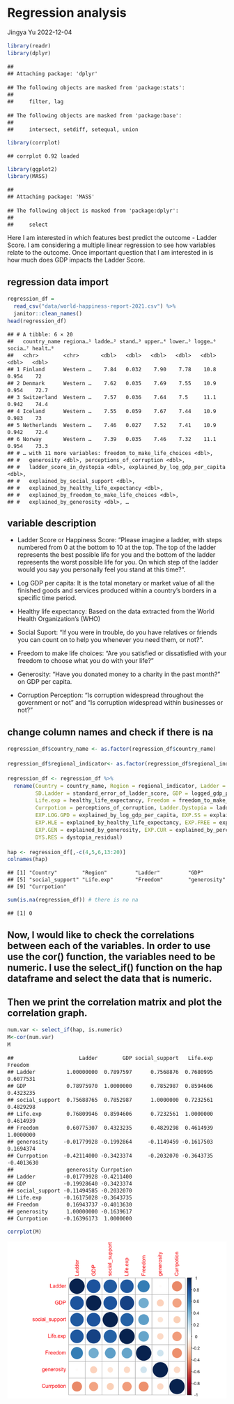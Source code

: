 Regression analysis
================
Jingya Yu
2022-12-04

``` r
library(readr)
library(dplyr)
```

    ## 
    ## Attaching package: 'dplyr'

    ## The following objects are masked from 'package:stats':
    ## 
    ##     filter, lag

    ## The following objects are masked from 'package:base':
    ## 
    ##     intersect, setdiff, setequal, union

``` r
library(corrplot)
```

    ## corrplot 0.92 loaded

``` r
library(ggplot2)
library(MASS)
```

    ## 
    ## Attaching package: 'MASS'

    ## The following object is masked from 'package:dplyr':
    ## 
    ##     select

Here I am interested in which features best predict the outcome - Ladder
Score. I am considering a multiple linear regression to see how
variables relate to the outcome. Once important question that I am
interested in is how much does GDP impacts the Ladder Score.

## regression data import

``` r
regression_df = 
  read_csv("data/world-happiness-report-2021.csv") %>% 
  janitor::clean_names() 
head(regression_df)
```

    ## # A tibble: 6 × 20
    ##   country_name regiona…¹ ladde…² stand…³ upper…⁴ lower…⁵ logge…⁶ socia…⁷ healt…⁸
    ##   <chr>        <chr>       <dbl>   <dbl>   <dbl>   <dbl>   <dbl>   <dbl>   <dbl>
    ## 1 Finland      Western …    7.84   0.032    7.90    7.78    10.8   0.954    72  
    ## 2 Denmark      Western …    7.62   0.035    7.69    7.55    10.9   0.954    72.7
    ## 3 Switzerland  Western …    7.57   0.036    7.64    7.5     11.1   0.942    74.4
    ## 4 Iceland      Western …    7.55   0.059    7.67    7.44    10.9   0.983    73  
    ## 5 Netherlands  Western …    7.46   0.027    7.52    7.41    10.9   0.942    72.4
    ## 6 Norway       Western …    7.39   0.035    7.46    7.32    11.1   0.954    73.3
    ## # … with 11 more variables: freedom_to_make_life_choices <dbl>,
    ## #   generosity <dbl>, perceptions_of_corruption <dbl>,
    ## #   ladder_score_in_dystopia <dbl>, explained_by_log_gdp_per_capita <dbl>,
    ## #   explained_by_social_support <dbl>,
    ## #   explained_by_healthy_life_expectancy <dbl>,
    ## #   explained_by_freedom_to_make_life_choices <dbl>,
    ## #   explained_by_generosity <dbl>, …

## variable description

-   Ladder Score or Happiness Score: “Please imagine a ladder, with
    steps numbered from 0 at the bottom to 10 at the top. The top of the
    ladder represents the best possible life for you and the bottom of
    the ladder represents the worst possible life for you. On which step
    of the ladder would you say you personally feel you stand at this
    time?”.

-   Log GDP per capita: It is the total monetary or market value of all
    the finished goods and services produced within a country’s borders
    in a specific time period.

-   Healthy life expectancy: Based on the data extracted from the World
    Health Organization’s (WHO)

-   Social Suport: “If you were in trouble, do you have relatives or
    friends you can count on to help you whenever you need them, or
    not?”.

-   Freedom to make life choices: “Are you satisfied or dissatisfied
    with your freedom to choose what you do with your life?”

-   Generosity: “Have you donated money to a charity in the past month?”
    on GDP per capita.

-   Corruption Perception: “Is corruption widespread throughout the
    government or not” and “Is corruption widespread within businesses
    or not?”

## change column names and check if there is na

``` r
regression_df$country_name <- as.factor(regression_df$country_name)

regression_df$regional_indicator<- as.factor(regression_df$regional_indicator)

regression_df <- regression_df %>%
  rename(Country = country_name, Region = regional_indicator, Ladder = ladder_score,
         SD.Ladder = standard_error_of_ladder_score, GDP = logged_gdp_per_capita,
         Life.exp = healthy_life_expectancy, Freedom = freedom_to_make_life_choices,
         Currpotion = perceptions_of_corruption, Ladder.Dystopia = ladder_score_in_dystopia,
         EXP.LOG.GPD = explained_by_log_gdp_per_capita, EXP.SS = explained_by_social_support,
         EXP.HLE = explained_by_healthy_life_expectancy, EXP.FREE = explained_by_freedom_to_make_life_choices,
         EXP.GEN = explained_by_generosity, EXP.CUR = explained_by_perceptions_of_corruption,
         DYS.RES = dystopia_residual)

hap <- regression_df[,-c(4,5,6,13:20)]
colnames(hap)
```

    ## [1] "Country"        "Region"         "Ladder"         "GDP"           
    ## [5] "social_support" "Life.exp"       "Freedom"        "generosity"    
    ## [9] "Currpotion"

``` r
sum(is.na(regression_df)) # there is no na
```

    ## [1] 0

## Now, I would like to check the correlations between each of the variables. In order to use use the cor() function, the variables need to be numeric. I use the select_if() function on the hap dataframe and select the data that is numeric.

## Then we print the correlation matrix and plot the correlation graph.

``` r
num.var <- select_if(hap, is.numeric)
M<-cor(num.var)
M
```

    ##                     Ladder        GDP social_support   Life.exp    Freedom
    ## Ladder          1.00000000  0.7897597      0.7568876  0.7680995  0.6077531
    ## GDP             0.78975970  1.0000000      0.7852987  0.8594606  0.4323235
    ## social_support  0.75688765  0.7852987      1.0000000  0.7232561  0.4829298
    ## Life.exp        0.76809946  0.8594606      0.7232561  1.0000000  0.4614939
    ## Freedom         0.60775307  0.4323235      0.4829298  0.4614939  1.0000000
    ## generosity     -0.01779928 -0.1992864     -0.1149459 -0.1617503  0.1694374
    ## Currpotion     -0.42114000 -0.3423374     -0.2032070 -0.3643735 -0.4013630
    ##                 generosity Currpotion
    ## Ladder         -0.01779928 -0.4211400
    ## GDP            -0.19928640 -0.3423374
    ## social_support -0.11494585 -0.2032070
    ## Life.exp       -0.16175028 -0.3643735
    ## Freedom         0.16943737 -0.4013630
    ## generosity      1.00000000 -0.1639617
    ## Currpotion     -0.16396173  1.0000000

``` r
corrplot(M)
```

![](regression_analysis_files/figure-gfm/unnamed-chunk-4-1.png)<!-- -->
